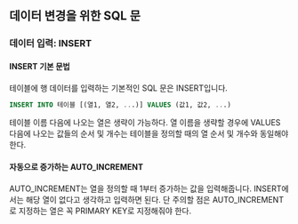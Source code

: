 ## 데이터 변경을 위한 SQL 문

### 데이터 입력: INSERT

#### INSERT 기본 문법

테이블에 행 데이터를 입력하는 기본적인 SQL 문은 INSERT입니다.

```sql
INSERT INTO 테이블 [(열1, 열2, ...)] VALUES (값1, 값2, ...)
```

테이블 이름 다음에 나오는 열은 생략이 가능하다. 열 이름을 생략할 경우에 VALUES 다음에 나오는 값들의 순서 및 개수는 테이블을 정의할 때의 열 순서 및 개수와 동일해야 한다.

#### 자동으로 증가하는 AUTO_INCREMENT

AUTO_INCREMENT는 열을 정의할 때 1부터 증가하는 값을 입력해줍니다. INSERT에서는 해당 열이 없다고 생각하고 입력하면 된다. 단 주의할 점은 AUTO_INCREMENT로 지정하는 열은 꼭 PRIMARY KEY로 지정해줘야 한다.



